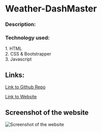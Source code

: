 # Weather-DashMaster

### Description:





### Technology used:
1\. HTML  
2\. CSS & Bootstrapper  
3\. Javascript

## Links:

[Link to Github Repo](https://github.com/Lekashi/Weather-DashMaster "Link to Github Repo")

[Link to Website](https://lekashi.github.io/Weather-DashMaster/)

## Screenshot of the website

![Screenshot of the website](./assets/photos/Screenshot%20(22).png)